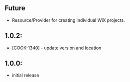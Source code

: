 ## Future

* Resource/Provider for creating individual WiX projects.

## 1.0.2:

* [COOK-1340] - update version and location

## 1.0.0:

* initial release

